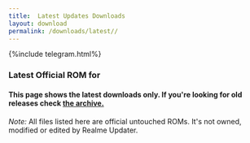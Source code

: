 ```yaml
---
title:  Latest Updates Downloads
layout: download
permalink: /downloads/latest//
---
```

<script>
    $(document).ready(function () {
        loadLatest("");
    });
</script>

{%include telegram.html%}

<div class="col-12 mx-auto">
    <h3 class="title bg-light p-2 rounded">Latest Official ROM for </h3>
    <h4>This page shows the latest downloads only. If you're looking for old releases check
        <a href="/downloads/archive//">the archive.</a></h4>
    <p><i>Note: </i>All files listed here are official untouched ROMs.
        It's not owned, modified or edited by Realme Updater.</p>
    <div id="downloads">
    </div>
</div>